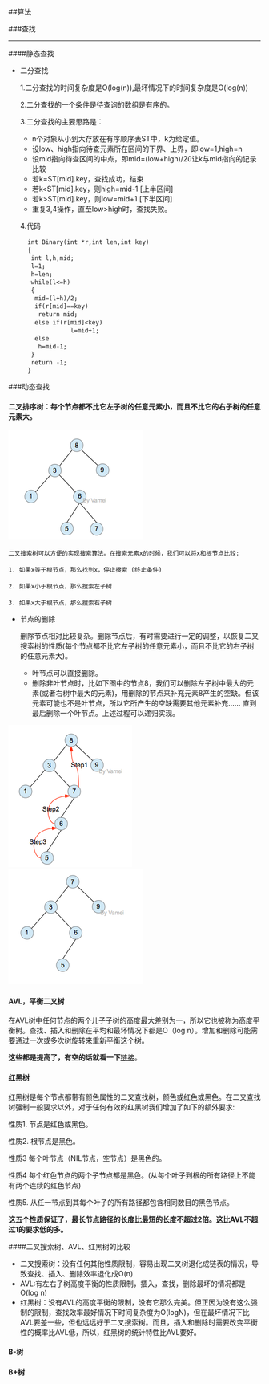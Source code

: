 ##算法

###查找

---------

####静态查找

* 二分查找
 
	1.二分查找的时间复杂度是O(log(n)),最坏情况下的时间复杂度是O(log(n))
	
	2.二分查找的一个条件是待查询的数组是有序的。
	
	3.二分查找的主要思路是：
	
	* n个对象从小到大存放在有序顺序表ST中，k为给定值。
	* 设low、high指向待查元素所在区间的下界、上界，即low=1,high=n
	* 设mid指向待查区间的中点，即mid=(low+high)/2û让k与mid指向的记录比较
	* 若k=ST[mid].key，查找成功，结束
	* 若k<ST[mid].key，则high=mid-1 [上半区间]
	* 若k>ST[mid].key，则low=mid+1 [下半区间]
	* 重复3,4操作，直至low>high时，查找失败。

	4.代码

		int Binary(int *r,int len,int key)
		{
		 int l,h,mid;
		 l=1;
		 h=len;
		 while(l<=h)
		 {
		  mid=(l+h)/2;
		  if(r[mid]==key)
		   return mid;
		  else if(r[mid]<key)
		            l=mid+1;
		  else
		   h=mid-1;
		 }
		 return -1;
		}


###动态查找

#### 二叉排序树：每个节点都不比它左子树的任意元素小，而且不比它的右子树的任意元素大。

![二叉搜索树](./pics/二叉搜索树.png)

	二叉搜索树可以方便的实现搜索算法。在搜索元素x的时候，我们可以将x和根节点比较:

	1. 如果x等于根节点，那么找到x，停止搜索 (终止条件)
	
	2. 如果x小于根节点，那么搜索左子树
	
	3. 如果x大于根节点，那么搜索右子树
	
* 节点的删除
	
	删除节点相对比较复杂。删除节点后，有时需要进行一定的调整，以恢复二叉搜索树的性质(每个节点都不比它左子树的任意元素小，而且不比它的右子树的任意元素大)。

	* 叶节点可以直接删除。
	* 删除非叶节点时，比如下图中的节点8，我们可以删除左子树中最大的元素(或者右树中最大的元素)，用删除的节点来补充元素8产生的空缺。但该元素可能也不是叶节点，所以它所产生的空缺需要其他元素补充…… 直到最后删除一个叶节点。上述过程可以递归实现。 

![二叉树删除节点](./pics/二叉树删除节点.png)
![二叉树删除节点后](./pics/二叉树删除节点后.png)


#### AVL，平衡二叉树

在AVL树中任何节点的两个儿子子树的高度最大差别为一，所以它也被称为高度平衡树。查找、插入和删除在平均和最坏情况下都是O（log n）。增加和删除可能需要通过一次或多次树旋转来重新平衡这个树。

**这些都是提高了，有空的话就看一下**[链接](http://blog.csdn.net/bingjing12345/article/details/7830474)。

#### 红黑树

红黑树是每个节点都带有颜色属性的二叉查找树，颜色或红色或黑色。在二叉查找树强制一般要求以外，对于任何有效的红黑树我们增加了如下的额外要求:

性质1. 节点是红色或黑色。

性质2. 根节点是黑色。

性质3 每个叶节点（NIL节点，空节点）是黑色的。

性质4 每个红色节点的两个子节点都是黑色。(从每个叶子到根的所有路径上不能有两个连续的红色节点)

性质5. 从任一节点到其每个叶子的所有路径都包含相同数目的黑色节点。

**这五个性质保证了，最长节点路径的长度比最短的长度不超过2倍。这比AVL不超过1的要求低的多。**

####二叉搜索树、AVL、红黑树的比较
* 二叉搜索树：没有任何其他性质限制，容易出现二叉树退化成链表的情况，导致查找、插入、删除效率退化成O(n)
* AVL:有左右子树高度平衡的性质限制，插入，查找，删除最坏的情况都是O(log n)
* 红黑树：没有AVL的高度平衡的限制，没有它那么完美。但正因为没有这么强制的限制，查找效率最好情况下时间复杂度为O(logN)，但在最坏情况下比AVL要差一些，但也远远好于二叉搜索树。而且，插入和删除时需要改变平衡性的概率比AVL低，所以，红黑树的统计特性比AVL要好。


#### B-树
#### B+树

